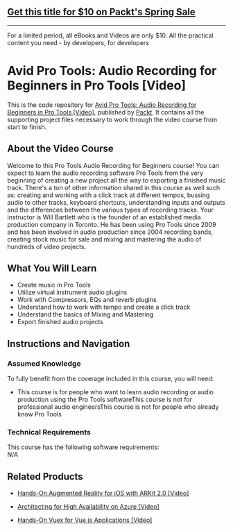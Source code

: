 ## [Get this title for $10 on Packt's Spring Sale](https://www.packt.com/V11732?utm_source=github&utm_medium=packt-github-repo&utm_campaign=spring_10_dollar_2022)
-----
For a limited period, all eBooks and Videos are only $10. All the practical content you need \- by developers, for developers

# Avid Pro Tools: Audio Recording for Beginners in Pro Tools [Video]
This is the code repository for [Avid Pro Tools: Audio Recording for Beginners in Pro Tools [Video]](https://www.packtpub.com/application-development/avid-pro-tools-audio-recording-beginners-pro-tools-video), published by [Packt](https://www.packtpub.com/?utm_source=github). It contains all the supporting project files necessary to work through the video course from start to finish.
## About the Video Course
Welcome to this Pro Tools Audio Recording for Beginners course! You can expect to learn the audio recording software Pro Tools from the very beginning of creating a new project all the way to exporting a finished music track. There's a ton of other information shared in this course as well such as: creating and working with a click track at different tempos, bussing audio to other tracks, keyboard shortcuts, understanding inputs and outputs and the differences between the various types of recording tracks. Your instructor is Will Bartlett who is the founder of an established media production company in Toronto. He has been using Pro Tools since 2009 and has been involved in audio production since 2004 recording bands, creating stock music for sale and mixing and mastering the audio of hundreds of video projects.

<H2>What You Will Learn</H2>
<DIV class=book-info-will-learn-text>
<UL>
<LI> Create music in Pro Tools</LI>
<LI> Utilize virtual instrument audio plugins</LI>
<LI> Work with Compressors, EQs and reverb plugins</LI>
<LI> Understand how to work with tempo and create a click track</LI>
<LI> Understand the basics of Mixing and Mastering</LI>
<LI> Export finished audio projects
</LI></UL></DIV>

## Instructions and Navigation
### Assumed Knowledge
To fully benefit from the coverage included in this course, you will need:<br/>
<DIV class=book-info-will-learn-text>
  <UL>
<LI> This course is for people who want to learn audio recording or audio production using the Pro Tools softwareThis course is not for professional audio engineersThis course is not for people who already know Pro Tools</UL>
<DIV>

### Technical Requirements
This course has the following software requirements:<br/>
N/A

## Related Products
* [Hands-On Augmented Reality for iOS with ARKit 2.0 [Video]](https://www.packtpub.com/application-development/hands-augmented-reality-ios-arkit-20-video)

* [Architecting for High Availability on Azure [Video]](https://www.packtpub.com/virtualization-and-cloud/architecting-high-availability-azure-video)

* [Hands-On Vuex for Vue.js Applications [Video]](https://www.packtpub.com/web-development/hands-vuex-vuejs-applications-video)
